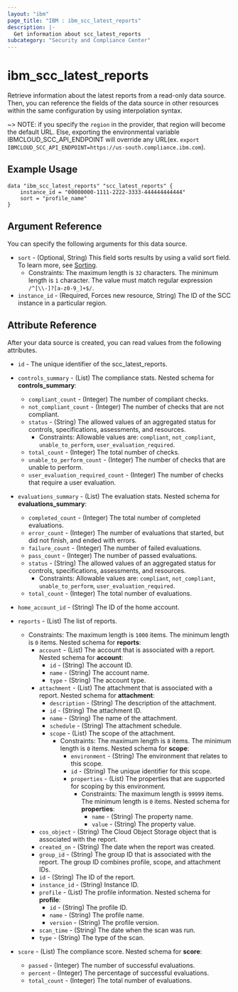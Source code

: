 ```yaml
---
layout: "ibm"
page_title: "IBM : ibm_scc_latest_reports"
description: |-
  Get information about scc_latest_reports
subcategory: "Security and Compliance Center"
---
```


# ibm_scc_latest_reports

Retrieve information about the latest reports from a read-only data source. Then, you can reference the fields of the data source in other resources within the same configuration by using interpolation syntax.

~> NOTE: if you specify the `region` in the provider, that region will become the default URL. Else, exporting the environmental variable IBMCLOUD_SCC_API_ENDPOINT will override any URL(ex. `export IBMCLOUD_SCC_API_ENDPOINT=https://us-south.compliance.ibm.com`).

## Example Usage

```hcl
data "ibm_scc_latest_reports" "scc_latest_reports" {
    instance_id = "00000000-1111-2222-3333-444444444444"
	sort = "profile_name"
}
```

## Argument Reference

You can specify the following arguments for this data source.

* `sort` - (Optional, String) This field sorts results by using a valid sort field. To learn more, see [Sorting](https://cloud.ibm.com/docs/api-handbook?topic=api-handbook-sorting).
  * Constraints: The maximum length is `32` characters. The minimum length is `1` character. The value must match regular expression `/^[\\-]?[a-z0-9_]+$/`.
* `instance_id` - (Required, Forces new resource, String) The ID of the SCC instance in a particular region.

## Attribute Reference

After your data source is created, you can read values from the following attributes.

* `id` - The unique identifier of the scc_latest_reports.
* `controls_summary` - (List) The compliance stats.
Nested schema for **controls_summary**:
	* `compliant_count` - (Integer) The number of compliant checks.
	* `not_compliant_count` - (Integer) The number of checks that are not compliant.
	* `status` - (String) The allowed values of an aggregated status for controls, specifications, assessments, and resources.
	  * Constraints: Allowable values are: `compliant`, `not_compliant`, `unable_to_perform`, `user_evaluation_required`.
	* `total_count` - (Integer) The total number of checks.
	* `unable_to_perform_count` - (Integer) The number of checks that are unable to perform.
	* `user_evaluation_required_count` - (Integer) The number of checks that require a user evaluation.

* `evaluations_summary` - (List) The evaluation stats.
Nested schema for **evaluations_summary**:
	* `completed_count` - (Integer) The total number of completed evaluations.
	* `error_count` - (Integer) The number of evaluations that started, but did not finish, and ended with errors.
	* `failure_count` - (Integer) The number of failed evaluations.
	* `pass_count` - (Integer) The number of passed evaluations.
	* `status` - (String) The allowed values of an aggregated status for controls, specifications, assessments, and resources.
	  * Constraints: Allowable values are: `compliant`, `not_compliant`, `unable_to_perform`, `user_evaluation_required`.
	* `total_count` - (Integer) The total number of evaluations.

* `home_account_id` - (String) The ID of the home account.

* `reports` - (List) The list of reports.
  * Constraints: The maximum length is `1000` items. The minimum length is `0` items.
Nested schema for **reports**:
	* `account` - (List) The account that is associated with a report.
	Nested schema for **account**:
		* `id` - (String) The account ID.
		* `name` - (String) The account name.
		* `type` - (String) The account type.
	* `attachment` - (List) The attachment that is associated with a report.
	Nested schema for **attachment**:
		* `description` - (String) The description of the attachment.
		* `id` - (String) The attachment ID.
		* `name` - (String) The name of the attachment.
		* `schedule` - (String) The attachment schedule.
		* `scope` - (List) The scope of the attachment.
		  * Constraints: The maximum length is `8` items. The minimum length is `0` items.
		Nested schema for **scope**:
			* `environment` - (String) The environment that relates to this scope.
			* `id` - (String) The unique identifier for this scope.
			* `properties` - (List) The properties that are supported for scoping by this environment.
			  * Constraints: The maximum length is `99999` items. The minimum length is `0` items.
			Nested schema for **properties**:
				* `name` - (String) The property name.
				* `value` - (String) The property value.
	* `cos_object` - (String) The Cloud Object Storage object that is associated with the report.
	* `created_on` - (String) The date when the report was created.
	* `group_id` - (String) The group ID that is associated with the report. The group ID combines profile, scope, and attachment IDs.
	* `id` - (String) The ID of the report.
	* `instance_id` - (String) Instance ID.
	* `profile` - (List) The profile information.
	Nested schema for **profile**:
		* `id` - (String) The profile ID.
		* `name` - (String) The profile name.
		* `version` - (String) The profile version.
	* `scan_time` - (String) The date when the scan was run.
	* `type` - (String) The type of the scan.

* `score` - (List) The compliance score.
Nested schema for **score**:
	* `passed` - (Integer) The number of successful evaluations.
	* `percent` - (Integer) The percentage of successful evaluations.
	* `total_count` - (Integer) The total number of evaluations.

